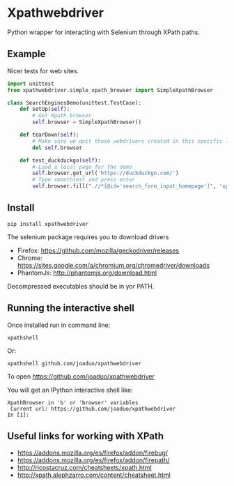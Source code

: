 # Xpathwebdriver

Python wrapper for interacting with Selenium through XPath paths.

## Example

Nicer tests for web sites.

```python
import unittest
from xpathwebdriver.simple_xpath_browser import SimpleXpathBrowser

class SearchEnginesDemo(unittest.TestCase):
    def setUp(self):
        # Get Xpath browser
        self.browser = SimpleXpathBrowser()

    def tearDown(self):
        # Make sure we quit those webdrivers created in this specific level of life
        del self.browser

    def test_duckduckgo(self):
        # Load a local page for the demo
        self.browser.get_url('https://duckduckgo.com/')
        # Type smoothtest and press enter
        self.browser.fill(".//*[@id='search_form_input_homepage']", 'xpathwebdriver\n')
```

## Install
```
pip install xpathwebdriver
```
The selenium package requires you to download drivers

* Firefox: https://github.com/mozilla/geckodriver/releases
* Chrome: https://sites.google.com/a/chromium.org/chromedriver/downloads
* PhantomJs: http://phantomjs.org/download.html

Decompressed executables should be in yor PATH.

## Running the interactive shell

Once installed run in command line:
```
xpathshell
```
Or:
```
xpathshell github.com/joaduo/xpathwebdriver
```
To open https://github.com/joaduo/xpathwebdriver

You will get an IPython interactive shell like:
```
XpathBrowser in 'b' or 'browser' variables
 Current url: https://github.com/joaduo/xpathwebdriver
In [1]:
```

## Useful links for working with XPath

* https://addons.mozilla.org/es/firefox/addon/firebug/
* https://addons.mozilla.org/es/firefox/addon/firepath/
* http://ricostacruz.com/cheatsheets/xpath.html
* http://xpath.alephzarro.com/content/cheatsheet.html
